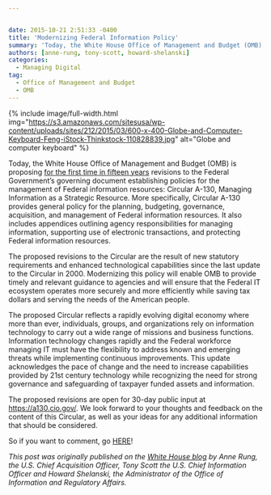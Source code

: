 ```yaml
---


date: 2015-10-21 2:51:33 -0400
title: 'Modernizing Federal Information Policy'
summary: 'Today, the White House Office of Management and Budget (OMB) is proposing for the first time in fifteen years revisions to the Federal Government’sgoverning document establishing policies for the management of Federal information resources\: Circular A-130, Managing Information as a Strategic Resource. More specifically, Circular A-130 provides general policy for the planning, budgeting, governance,'
authors: [anne-rung, tony-scott, howard-shelanski]
categories:
  - Managing Digital
tag:
  - Office of Management and Budget
  - OMB
---
```



{% include image/full-width.html img="https://s3.amazonaws.com/sitesusa/wp-content/uploads/sites/212/2015/03/600-x-400-Globe-and-Computer-Keyboard-Feng-iStock-Thinkstock-110828839.jpg" alt="Globe and computer keyboard" %} 

Today, the White House Office of Management and Budget (OMB) is proposing [for the first time in fifteen years](https://a130.cio.gov/) revisions to the Federal Government’s governing document establishing policies for the management of Federal information resources: Circular A-130, Managing Information as a Strategic Resource. More specifically, Circular A-130 provides general policy for the planning, budgeting, governance, acquisition, and management of Federal information resources. It also includes appendices outlining agency responsibilities for managing information, supporting use of electronic transactions, and protecting Federal information resources.

The proposed revisions to the Circular are the result of new statutory requirements and enhanced technological capabilities since the last update to the Circular in 2000. Modernizing this policy will enable OMB to provide timely and relevant guidance to agencies and will ensure that the Federal IT ecosystem operates more securely and more efficiently while saving tax dollars and serving the needs of the American people.

The proposed Circular reflects a rapidly evolving digital economy where more than ever, individuals, groups, and organizations rely on information technology to carry out a wide range of missions and business functions. Information technology changes rapidly and the Federal workforce managing IT must have the flexibility to address known and emerging threats while implementing continuous improvements. This update acknowledges the pace of change and the need to increase capabilities provided by 21st century technology while recognizing the need for strong governance and safeguarding of taxpayer funded assets and information.

The proposed revisions are open for 30-day public input at <https://a130.cio.gov/>. We look forward to your thoughts and feedback on the content of this Circular, as well as your ideas for any additional information that should be considered.

So if you want to comment, go [HERE](https://a130.cio.gov/)!

_This post was originally published on the [White House blog](https://www.whitehouse.gov/blog) by Anne Rung, the U.S. Chief Acquisition Officer, Tony Scott the U.S. Chief Information Officer and Howard Shelanski, the Administrator of the Office of Information and Regulatory Affairs._